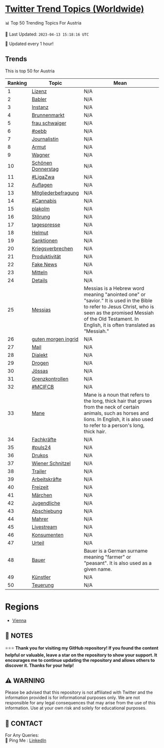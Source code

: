 [Twitter Trend Topics (Worldwide)](https://github.com/ErcinDedeoglu/Twitter-Trend-Topics)
==========


📊 Top 50 Trending Topics For Austria

📆 Last Updated: `2023-04-13 15:18:16 UTC`

🔧 Updated every 1 hour!


## Trends

This is top 50 for Austria

| Ranking | Topic | Mean |
| ------- | ------------ | ------------ |
| 1 | [Lizenz](http://twitter.com/search?q=Lizenz) | N/A |
| 2 | [Babler](http://twitter.com/search?q=Babler) | N/A |
| 3 | [Instanz](http://twitter.com/search?q=Instanz) | N/A |
| 4 | [Brunnenmarkt](http://twitter.com/search?q=Brunnenmarkt) | N/A |
| 5 | [frau schwaiger](http://twitter.com/search?q=frau+schwaiger) | N/A |
| 6 | [#oebb](http://twitter.com/search?q=%23oebb) | N/A |
| 7 | [Journalistin](http://twitter.com/search?q=Journalistin) | N/A |
| 8 | [Armut](http://twitter.com/search?q=Armut) | N/A |
| 9 | [Wagner](http://twitter.com/search?q=Wagner) | N/A |
| 10 | [Schönen Donnerstag](http://twitter.com/search?q=Sch%c3%b6nen+Donnerstag) | N/A |
| 11 | [#LigaZwa](http://twitter.com/search?q=%23LigaZwa) | N/A |
| 12 | [Auflagen](http://twitter.com/search?q=Auflagen) | N/A |
| 13 | [Mitgliederbefragung](http://twitter.com/search?q=Mitgliederbefragung) | N/A |
| 14 | [#Cannabis](http://twitter.com/search?q=%23Cannabis) | N/A |
| 15 | [plakolm](http://twitter.com/search?q=plakolm) | N/A |
| 16 | [Störung](http://twitter.com/search?q=St%c3%b6rung) | N/A |
| 17 | [tagespresse](http://twitter.com/search?q=tagespresse) | N/A |
| 18 | [Helmut](http://twitter.com/search?q=Helmut) | N/A |
| 19 | [Sanktionen](http://twitter.com/search?q=Sanktionen) | N/A |
| 20 | [Kriegsverbrechen](http://twitter.com/search?q=Kriegsverbrechen) | N/A |
| 21 | [Produktivität](http://twitter.com/search?q=Produktivit%c3%a4t) | N/A |
| 22 | [Fake News](http://twitter.com/search?q=Fake+News) | N/A |
| 23 | [Mitteln](http://twitter.com/search?q=Mitteln) | N/A |
| 24 | [Details](http://twitter.com/search?q=Details) | N/A |
| 25 | [Messias](http://twitter.com/search?q=Messias) | Messias is a Hebrew word meaning "anointed one" or "savior." It is used in the Bible to refer to Jesus Christ, who is seen as the promised Messiah of the Old Testament. In English, it is often translated as "Messiah." |
| 26 | [guten morgen ingrid](http://twitter.com/search?q=guten+morgen+ingrid) | N/A |
| 27 | [Mail](http://twitter.com/search?q=Mail) | N/A |
| 28 | [Dialekt](http://twitter.com/search?q=Dialekt) | N/A |
| 29 | [Drogen](http://twitter.com/search?q=Drogen) | N/A |
| 30 | [Jössas](http://twitter.com/search?q=J%c3%b6ssas) | N/A |
| 31 | [Grenzkontrollen](http://twitter.com/search?q=Grenzkontrollen) | N/A |
| 32 | [#MCIFCB](http://twitter.com/search?q=%23MCIFCB) | N/A |
| 33 | [Mane](http://twitter.com/search?q=Mane) | Mane is a noun that refers to the long, thick hair that grows from the neck of certain animals, such as horses and lions. In English, it is also used to refer to a person's long, thick hair. |
| 34 | [Fachkräfte](http://twitter.com/search?q=Fachkr%c3%a4fte) | N/A |
| 35 | [#puls24](http://twitter.com/search?q=%23puls24) | N/A |
| 36 | [Drukos](http://twitter.com/search?q=Drukos) | N/A |
| 37 | [Wiener Schnitzel](http://twitter.com/search?q=Wiener+Schnitzel) | N/A |
| 38 | [Trailer](http://twitter.com/search?q=Trailer) | N/A |
| 39 | [Arbeitskräfte](http://twitter.com/search?q=Arbeitskr%c3%a4fte) | N/A |
| 40 | [Freizeit](http://twitter.com/search?q=Freizeit) | N/A |
| 41 | [Märchen](http://twitter.com/search?q=M%c3%a4rchen) | N/A |
| 42 | [Jugendliche](http://twitter.com/search?q=Jugendliche) | N/A |
| 43 | [Abschiebung](http://twitter.com/search?q=Abschiebung) | N/A |
| 44 | [Mahrer](http://twitter.com/search?q=Mahrer) | N/A |
| 45 | [Livestream](http://twitter.com/search?q=Livestream) | N/A |
| 46 | [Konsumenten](http://twitter.com/search?q=Konsumenten) | N/A |
| 47 | [Urteil](http://twitter.com/search?q=Urteil) | N/A |
| 48 | [Bauer](http://twitter.com/search?q=Bauer) | Bauer is a German surname meaning "farmer" or "peasant". It is also used as a given name. |
| 49 | [Künstler](http://twitter.com/search?q=K%c3%bcnstler) | N/A |
| 50 | [Teuerung](http://twitter.com/search?q=Teuerung) | N/A |



# Regions

* [Vienna](</Austria/Vienna.md>)



## 📝 NOTES

⭐⭐⭐ **Thank you for visiting my GitHub repository! If you found the content helpful or valuable, leave a star on the repository to show your support. It encourages me to continue updating the repository and allows others to discover it. Thanks for your help!**


## ⚠️ WARNING

Please be advised that this repository is not affiliated with Twitter and the information provided is for informational purposes only. We are not responsible for any legal consequences that may arise from the use of this information. Use at your own risk and solely for educational purposes.


## 📨 CONTACT

 For Any Queries:  
            🏓 Ping Me : [LinkedIn](https://www.linkedin.com/in/ercindedeoglu/)
